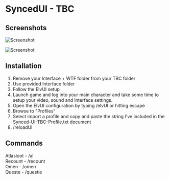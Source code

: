 # SyncedUI - TBC


## Screenshots
![Screenshot](http://i.imgur.com/5iLXlqf.jpg)

![Screenshot](http://i.imgur.com/3IAHQ7X.jpg)


## Installation
1) Remove your Interface + WTF folder from your TBC folder  
2) Use provided Interface folder  
3) Follow the ElvUI setup 
4) Launch game and log into your main character and take some time to setup your video, sound and Interface settings. 
5) Open the ElvUI configuration by typing /elvUI or hitting escape  
6) Browse to "Profiles"  
7) Select import a profile and copy and paste the string I've included in the Synced-UI-TBC-Profile.txt document  
8) /reloadUI  


## Commands

Atlasloot - /al  
Recount - /recount  
Omen - /omen  
Queste - /questie  

